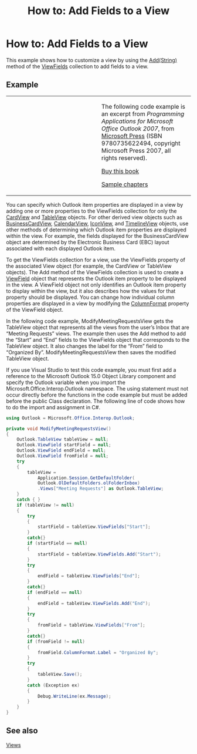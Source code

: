 ﻿---
title: 'How to: Add Fields to a View'
TOCTitle: 'How to: Add Fields to a View'
ms:assetid: ea371f27-ea65-47ef-ae44-ef843a78ab6f
ms:mtpsurl: https://msdn.microsoft.com/en-us/library/Ff424481(v=office.15)
ms:contentKeyID: 55119934
ms.date: 07/24/2014
mtps_version: v=office.15
dev_langs:
- csharp
---

# How to: Add Fields to a View

This example shows how to customize a view by using the [Add(String)](https://msdn.microsoft.com/en-us/library/bb646040\(v=office.15\)) method of the [ViewFields](https://msdn.microsoft.com/en-us/library/bb645950\(v=office.15\)) collection to add fields to a view.

## Example

<table>
<colgroup>
<col style="width: 50%" />
<col style="width: 50%" />
</colgroup>
<tbody>
<tr class="odd">
<td><p></p></td>
<td><p>The following code example is an excerpt from <em>Programming Applications for Microsoft Office Outlook 2007</em>, from <a href="http://www.microsoft.com/learning/books/default.mspx">Microsoft Press</a> (ISBN 9780735622494, copyright Microsoft Press 2007, all rights reserved).</p>
<p><a href="http://www.amazon.com/gp/product/0735622493?ie=utf8%26tag=msmsdn-20%26linkcode=as2%26camp=1789%26creative=9325%26creativeasin=0735622493">Buy this book</a></p>
<p><a href="https://msdn.microsoft.com/en-us/library/cc513844(v=office.15)">Sample chapters</a></p></td>
</tr>
</tbody>
</table>


You can specify which Outlook item properties are displayed in a view by adding one or more properties to the ViewFields collection for only the [CardView](https://msdn.microsoft.com/en-us/library/bb609216\(v=office.15\)) and [TableView](https://msdn.microsoft.com/en-us/library/bb608854\(v=office.15\)) objects. For other derived view objects such as [BusinessCardView](https://msdn.microsoft.com/en-us/library/bb646315\(v=office.15\)), [CalendarView](https://msdn.microsoft.com/en-us/library/bb622874\(v=office.15\)), [IconView](https://msdn.microsoft.com/en-us/library/bb612031\(v=office.15\)), and [TimelineView](https://msdn.microsoft.com/en-us/library/bb609455\(v=office.15\)) objects, use other methods of determining which Outlook item properties are displayed within the view. For example, the fields displayed for the BusinessCardView object are determined by the Electronic Business Card (EBC) layout associated with each displayed Outlook item.

To get the ViewFields collection for a view, use the ViewFields property of the associated View object (for example, the CardView or TableView objects). The Add method of the ViewFields collection is used to create a [ViewField](https://msdn.microsoft.com/en-us/library/bb610583\(v=office.15\)) object that represents the Outlook item property to be displayed in the view. A ViewField object not only identifies an Outlook item property to display within the view, but it also describes how the values for that property should be displayed. You can change how individual column properties are displayed in a view by modifying the [ColumnFormat](https://msdn.microsoft.com/en-us/library/bb646462\(v=office.15\)) property of the ViewField object.

In the following code example, ModifyMeetingRequestsView gets the TableView object that represents all the views from the user’s Inbox that are “Meeting Requests” views. The example then uses the Add method to add the “Start” and “End” fields to the ViewFields object that corresponds to the TableView object. It also changes the label for the “From” field to “Organized By”. ModifyMeetingRequestsView then saves the modified TableView object.

If you use Visual Studio to test this code example, you must first add a reference to the Microsoft Outlook 15.0 Object Library component and specify the Outlook variable when you import the Microsoft.Office.Interop.Outlook namespace. The using statement must not occur directly before the functions in the code example but must be added before the public Class declaration. The following line of code shows how to do the import and assignment in C\#.

``` csharp
using Outlook = Microsoft.Office.Interop.Outlook;
```

``` csharp
private void ModifyMeetingRequestsView()
{
    Outlook.TableView tableView = null;
    Outlook.ViewField startField = null;
    Outlook.ViewField endField = null;
    Outlook.ViewField fromField = null;
    try
    {
        tableView =
            Application.Session.GetDefaultFolder(
            Outlook.OlDefaultFolders.olFolderInbox)
            .Views["Meeting Requests"] as Outlook.TableView;
    }
    catch { }
    if (tableView != null)
    {
        try
        {
            startField = tableView.ViewFields["Start"];
        }
        catch{}
        if (startField == null)
        {
            startField = tableView.ViewFields.Add("Start");
        }
        try
        {
            endField = tableView.ViewFields["End"];
        }
        catch{}
        if (endField == null)
        {
            endField = tableView.ViewFields.Add("End");
        }
        try
        {
            fromField = tableView.ViewFields["From"];
        }
        catch{}
        if (fromField != null)
        {
            fromField.ColumnFormat.Label = "Organized By";
        }
        try
        {
            tableView.Save();
        }
        catch (Exception ex)
        {
            Debug.WriteLine(ex.Message);
        }
    }
}
```

## See also



[Views](views.md)

